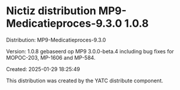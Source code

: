 # Nictiz distribution MP9-Medicatieproces-9.3.0 1.0.8

Distribution: MP9-Medicatieproces-9.3.0

Version: 1.0.8 gebaseerd op MP9 3.0.0-beta.4 including bug fixes for MOPOC-203, MP-1606 and MP-584.

Created: 2025-01-29 18:25:49

This distribution was created by the YATC distribute component.

